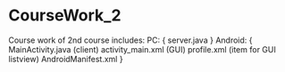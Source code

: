 # CourseWork_2
Course work of 2nd course
includes:
PC:
{
  server.java
}
Android:
{
  MainActivity.java (client)
  activity_main.xml (GUI)
  profile.xml (item for GUI listview)
  AndroidManifest.xml
}
